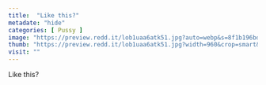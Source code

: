 ```yaml
---
title:  "Like this?"
metadate: "hide"
categories: [ Pussy ]
image: "https://preview.redd.it/lob1uaa6atk51.jpg?auto=webp&s=8f1b196bdb736d5fce02482270cb2458743219a1"
thumb: "https://preview.redd.it/lob1uaa6atk51.jpg?width=960&crop=smart&auto=webp&s=849e45c7493c507abbe49d31e3388ed4d8cc54ba"
visit: ""
---
```

Like this?
